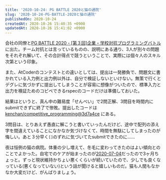 ```yaml
---
title: '2020-10-24: PG BATTLE 2020と猫の通院'
slug: '2020-10-24-PG-BATTLE-2020と猫の通院'
publishedOn: 2020-10-24
createdAt: 2020-10-26 15:40:35 +0900
updatedAt: 2020-10-26 15:41:02 +0900
---
```


会社の同僚と[PG BATTLE 2020 - \[第３回\]企業・学校対抗プログラミングバトル](https://products.sint.co.jp/pg_battle)に出た。チーム対抗とは言っているものの、説明にある通り、3人が別々の問題をそれぞれ解いて、その合計得点で競うということで、実際には個々人のスキル次第という印象。

また、AtCoderのコンテストとの違いとしては、提出は一発勝負で、問題文に書かれている入力例と出力例以外は、自分で検証しないといけない。無策で行くとデグレに気づかずに提出してしまうことが容易に想像がついたので、標準入力と出力を検証ためのコピペできるrspecのコードだけは準備しておいた。

結果はというと、真ん中の難易度「せんべい」で2問正解、3問目を時間内にsubmitできずに終了で惨敗。提出したコードは [kenchan/competitive_programming@3d7a4ce](https://github.com/kenchan/competitive_programming/commit/3d7a4ce23b18ce67708e4de63aa55fbd1c998148) にある。

3問目は、とりあえず愚直に解こうと書いていったんだけど、途中で配列の添え字を間違えていることになかなか気づけなくて、時間を無駄にしてしまったのが悔しい。あと３分早く`[]`のずれに気づいてたsubmitできたのに……

夜は恒例の猫の病院。体重の少し増えて、冬毛に変わってきたのはよい傾向とのことでよかった。自宅でのケアが始まったのが[2020-07-04](https://diary.shu-cream.net/2020/07/04/diary.html)だったので3ヶ月ちょっと。ずっと現状維持かちょい悪くくらいが続いていたので、少しでも良くなっている(悪くなっていない)という話が聞けると嬉しいものだ。猫も人間もなかなか大変だけど、がんばりましょう。
